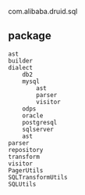 com.alibaba.druid.sql

## package
```
ast
builder
dialect
    db2
    mysql
        ast
        parser
        visitor
    odps
    oracle
    postgresql
    sqlserver
    ast
parser
repository
transform
visitor
PagerUtils
SQLTransformUtils
SQLUtils
```